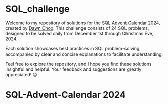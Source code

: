 # SQL_challenge
Welcome to my repository of solutions for the [SQL Advent Calendar 2024](https://lnkd.in/dDwSxf3x), created by [Dawn Choo](https://www.linkedin.com/in/data-dawn/). This challenge consists of 24 SQL problems, designed to be solved daily from December 1st through Christmas Eve, 2024.

Each solution showcases best practices in SQL problem-solving, accompanied by clear and concise explanations to facilitate understanding.

Feel free to explore the repository, and I hope you find these solutions insightful and helpful. Your feedback and suggestions are greatly appreciated! 😊
# SQL-Advent-Calendar 2024


